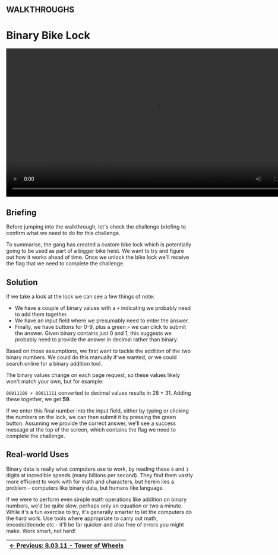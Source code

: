 ## WALKTHROUGHS

# Binary Bike Lock

<div align="center">
  <video src="https://github.com/alphyos/CyberStart-2023/assets/116646389/c7aeb995-2c29-4109-8423-5e53ad343b53"width="800" />
</div>

## Briefing

Before jumping into the walkthrough, let's check the challenge briefing to confirm what we need to do for this challenge.

To summarise, the gang has created a custom bike lock which is
potentially going to be used as part of a bigger bike heist. We want to
try and figure out how it works ahead of time. Once we unlock the bike
lock we'll receive the flag that we need to complete the challenge.

## Solution

If we take a look at the lock we can see a few things of note:

* We have a couple of binary values with a `+` indicating we probably need to add them together.
* We have an input field where we presumably need to enter the answer.
* Finally, we have buttons for 0-9, plus a green `>` we
can click to submit the answer. Given binary contains just 0 and 1, this
 suggests we probably need to provide the answer in decimal rather than
binary.

Based on those assumptions, we first want to tackle the addition of
the two binary numbers. We could do this manually if we wanted, or we
could search online for a binary addition tool.

The binary values change on each page request, so these values likely won't match your own, but for example:

`00011100 + 00011111` converted to decimal values results in 28 + 31. Adding these together, we get **59**.

If we enter this final number into the input field, either by typing
or clicking the numbers on the lock, we can then submit it by pressing
the green button. Assuming we provide the correct answer, we'll see a
success message at the top of the screen, which contains the flag we
need to complete the challenge.

## Real-world Uses

Binary data is really what computers use to work, by reading these `0` and `1`
 digits at incredible speeds (many billions per second). They find them
vastly more efficient to work with for math and characters, but herein
lies a problem - computers like binary data, but humans like language.

If we were to perform even simple math operations like addition on
binary numbers, we'd be quite slow, perhaps only an equation or two a
minute. While it's a fun exercise to try, it's generally smarter to let
the computers do the hard work. Use tools where appropriate to carry out
 math, encode/decode etc - it'll be far quicker and also free of errors
you might make. Work smart, not hard!

<div align="center">

| [← Previous: 8.03.11 - Tower of Wheels](TowerOfWheels8.3.11.md) |
|-|
